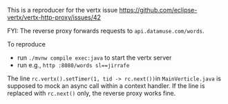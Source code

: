 This is a reproducer for the vertx issue https://github.com/eclipse-vertx/vertx-http-proxy/issues/42

FYI: The reverse proxy forwards requests to `api.datamuse.com/words`.

To reproduce
* run `./mvnw compile exec:java` to start the vertx server
* run e.g., `http :8080/words sl==jirrafe`

The line  `rc.vertx().setTimer(1, tid -> rc.next())`in `MainVerticle.java` is supposed to mock an async call within a context handler. If the line is replaced with `rc.next()` only, the reverse proxy works fine.
